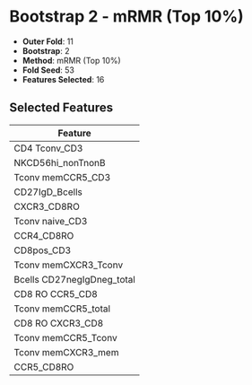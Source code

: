 # Bootstrap 2 - mRMR (Top 10%)

- **Outer Fold**: 11
- **Bootstrap**: 2
- **Method**: mRMR (Top 10%)
- **Fold Seed**: 53
- **Features Selected**: 16

## Selected Features

| Feature |
|---------|
| CD4 Tconv_CD3 |
| NKCD56hi_nonTnonB |
| Tconv memCCR5_CD3 |
| CD27IgD_Bcells |
| CXCR3_CD8RO |
| Tconv naive_CD3 |
| CCR4_CD8RO |
| CD8pos_CD3 |
| Tconv memCXCR3_Tconv |
| Bcells CD27negIgDneg_total |
| CD8 RO CCR5_CD8 |
| Tconv memCCR5_total |
| CD8 RO CXCR3_CD8 |
| Tconv memCCR5_Tconv |
| Tconv memCXCR3_mem |
| CCR5_CD8RO |
